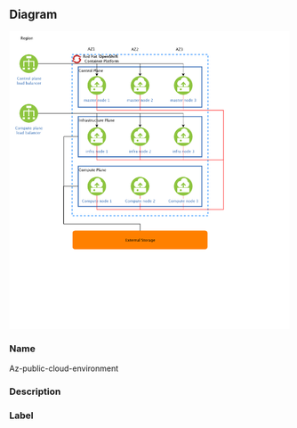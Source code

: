 
## Diagram

![Az-public-cloud-environment](../img/miscdiagram_HJKHg4cXjStt.png)

### Name


Az-public-cloud-environment


### Description




### Label




